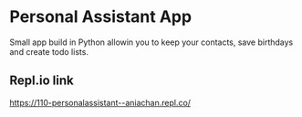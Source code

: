 # Personal Assistant App

Small app build in Python allowin you to keep your contacts, save birthdays and create todo lists.

## Repl.io link
https://110-personalassistant--aniachan.repl.co/